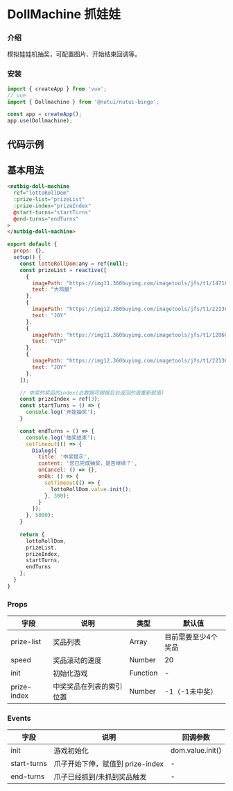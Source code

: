# DollMachine 抓娃娃

### 介绍

模拟娃娃机抽奖，可配置图片、开始结束回调等。

### 安装
``` javascript
import { createApp } from 'vue';
// vue
import { Dollmachine } from '@nutui/nutui-bingo';

const app = createApp();
app.use(Dollmachine);
```

## 代码示例
## 基本用法

```html
<nutbig-doll-machine
  ref="lottoRollDom"
  :prize-list="prizeList"
  :prize-index="prizeIndex"
  @start-turns="startTurns"
  @end-turns="endTurns"
>
</nutbig-doll-machine>
```

```javascript
export default {
  props: {},
  setup() {
    const lottoRollDom:any = ref(null);
    const prizeList = reactive([
      {
        imagePath: "https://img11.360buyimg.com/imagetools/jfs/t1/147182/12/2440/6194/5f06cde6Ead240fe8/31082e30a182a5ce.png",
        text: "大鸡腿"
      },
      {
        imagePath: "https://img12.360buyimg.com/imagetools/jfs/t1/221361/4/7410/16458/61c9261eE45802396/27b64caa9e7c9bac.png",
        text: "JOY"
      },
      { 
        imagePath: "https://img11.360buyimg.com/imagetools/jfs/t1/128607/26/6643/6790/5f06cd27E9b5e15f7/7509bc7ce2da66b8.png",
        text: "VIP"
      },
      {
        imagePath: "https://img12.360buyimg.com/imagetools/jfs/t1/221361/4/7410/16458/61c9261eE45802396/27b64caa9e7c9bac.png",
        text: "JOY"
      },
    ]);

    // 中奖的奖品的index(此数据可根据后台返回的值重新赋值)
    const prizeIndex = ref(3); 
    const startTurns = () => {
      console.log('开始抽奖');
    }

    const endTurns = () => {
      console.log('抽奖结束');
      setTimeout(() => {
        Dialog({
          title: '中奖提示',
          content: '您已完成抽奖，是否继续？',
          onCancel: () => {},
          onOk: () => {
            setTimeout(() => {
              lottoRollDom.value.init();
            }, 300);
          }
        });
      }, 5000);
    }
   
    return {
      lottoRollDom,
      prizeList,
      prizeIndex,
      startTurns,
      endTurns
    };
  }
}
```


### Props

| 字段 | 说明 | 类型 | 默认值
|----- | ----- | ----- | ----- 
| prize-list | 奖品列表 | Array | 目前需要至少4个奖品
| speed | 奖品滚动的速度 | Number | 20
| init | 初始化游戏 | Function | -
| prize-index | 中奖奖品在列表的索引位置 | Number | -1（-1未中奖）

### Events

| 字段 | 说明 | 回调参数
|----- | ----- | -----
| init | 游戏初始化 | dom.value.init()
| start-turns | 爪子开始下伸，赋值到 prize-index| - 
| end-turns | 爪子已经抓到/未抓到奖品触发 | - 

